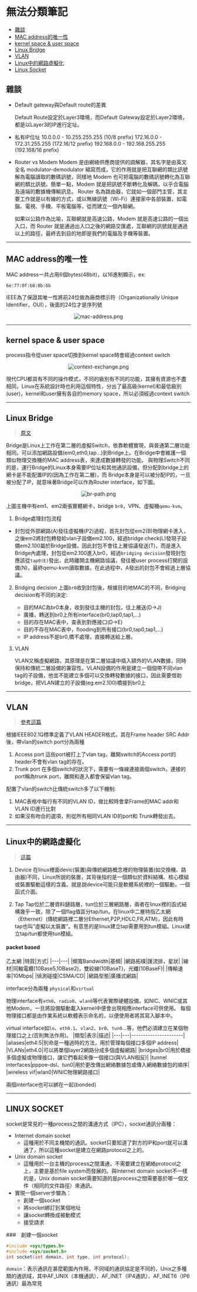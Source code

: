 # 無法分類筆記


+  [雜談](#etc)
+  [MAC address的唯一性](#MAC_ADDR)
+  [kernel space & user space](#KS_US)
+  [Linux Bridge](#LINUX_BR)
+  [VLAN](#VLAN)
+  [Linux中的網路虛擬化](#virtual)
+  [Linux Socket](#socket)

<h2 id="etc">雜談</h2>

+ Default gateway與Default route的差異

  Default Route設定於Layer3環境，而Default Gateway設定於Layer2環境，都是以Layer3的IP進行定址。

+ 私有IP位址
  10.0.0.0 - 10.255.255.255 (10/8 prefix)
  172.16.0.0 - 172.31.255.255 (172.16/12 prefix)
  192.168.0.0 - 192.168.255.255 (192.168/16 prefix)

+ Router vs Modem
  Modem 是由網絡供應商提供的調解器，其名字是由英文全名 modulator-demodulator 縮寫而成，它的作用就是把互聯網的類比訊號解為電腦讀取的數碼訊號，同樣地 Modem 也可把電腦的數碼訊號轉化為互聯網的類比訊號。簡單一點，Modem 就是把訊號不斷轉化及解碼，以乎合電腦及遠端的數據機傳輸訊息。
  Router 名為路由器，它就如一個部門主管，其主要工作就是以有線的方式，或以無線訊號（Wi-Fi）連接家中各部裝置，如電腦、電視、手機、平板電腦等，從而建立一個內聯網。

  如果以公路作為比喻，互聯網就是高速公路，Modem 就是高速公路的一個出入口，而 Router 就是通過出入口之後的網路交匯處，互聯網的訊號就是通過以上的路徑，最終去到目的地即是我們的電腦及手機等裝置。

-------------------

<h2 id="MAC_ ADDR"> MAC address的唯一性</h2>

MAC address一共占用6個bytes(48bit)，以16進制顯示，ex:
```
6e:77:0f:b8:8b:6b
```
IEEE為了保證其唯一性將前24位做為廠商標示符（Organizationally Unique Identifier，OUI），後面的24位才是序列號
<div align=center><img src="image/mac-address.png" width="" height="" alt="mac-address.png"/></div>

--------------------

<h2 id="KS_US"> kernel space & user space</h2>

process指令從user space切換到kernel space時會經過context switch
<div align=center><img src="image/context-exchange.png" width="" height="" alt="context-exchange.png"/></div>

現代CPU都具有不同的操作模式，不同的級別有不同的功能，其擁有資源也不盡相同，Linux在系統設計時也利用這個特性，分出了最高級(kernel)和最低級別(user)，kernel和user擁有各自的memory space，所以必須經過context switch

---------------------------

<h2 id="LINUX_BR"> Linux Bridge</h2>

>[原文](https://opengers.github.io/openstack/openstack-base-virtual-network-devices-bridge-and-vlan/#linux-bridge)

Bridge是Linux上工作在第二層的虛擬Switch，依靠軟體實現，與普通第二層功能相同。可以添加網路設備(em0,eth0,tap...)到Bridge上。在Bridge中會維護一個類似物理交換機的MAC address表，來達成數據轉發的功能。  與物理Switch不同的是，運行Bridge的Linux本身需要IP位址和其他通訊設備，但分配到bridge上的網卡是不能配置IP的(因為工作在第二層)，而 Bridge本身是可以被分配IP的，一旦被分配了IP，就意味著Bridge可以作為Router interface，如下圖。

<div align=center><img src="image/bridge-path.png" width="" height="" alt="br-path.png"/></div>

上圖主機中有em1、em2兩張實體網卡，bridge `br0`，VPN、虛擬機`qemu-kvm`。

1. Bridge處理封包流程
   
- 封包從外部網路(A)發往虛擬機(P2)過程，首先封包從em2(B)物理網卡進入，之後em2將封包轉發給vlan子設備em2.100，經過bridge check(L)發現子設備em2.100屬於Bridge設備，因此封包不會往上層協議發送(T)，而是進入Bridge內處理，封包從em2.100進入br0，經過`bridging decision`發現封包應該從`tap0(E)`發出，此時離開主機網路協議，發往被user process打開的設備(N)，最終qemu-kvm讀取數據。在此過程中，A發出的封包不會經過上層協議。
  
2. Bridging decision
上圖`br0`收到封包後，根據目的地MAC的不同，Bridging decision有不同的決定:
	- 目的MAC為br0本身，收到發往主機的封包，往上層送(D->J)
	- 廣播，轉送到br0上所有interface(br0,tap0,tap1,...)
	- 目的存在MAC表中，查表到對應接口(D->E)
	- 目的不存在MAC表中，flooding到所有接口(br0,tap0,tap1,...)
	- IP address不是br0,橋不處理，直接轉送給上層。

3. VLAN

   VLAN又稱虛擬網路，其原理是在第二層協議中插入額外的VLAN數據，同時保持和傳統二層設備的兼容性。VLAN設備的作用是建立一個個帶不同vlan tag的子設備，他並不能建立多個可以交換轉發數據的接口，因此需要借助bridge，把VLAN建立的子設備(eg.em2.100)橋接到br0上

----------------

<h2 id="VLAN"> VLAN</h2>

> [參考這篇](https://blog.csdn.net/zqixiao_09/article/details/79180214)
> 

根據IEEE802.1Q標準定義了VLAN HEADER格式，其在Frame header SRC Addr後，帶vlan的switch port分為兩種
1. Access port
	這些port被打上了vlan tag，離開switch的Access port的header不會有vlan tag的存在。
2. Trunk port
	在多個switch的狀況下，需要有一條線連接兩個switch，連接的port稱為trunk port，離開和進入都會保留vlan tag。
	

配置了vlan的switch比傳統switch多了以下機制:
1. MAC表格中每行有不同的VLAN ID，做比較時會拿Frame的MAC addr和VLAN ID進行比對
2. 如果沒有吻合的選項，則從所有相同VLAN ID的port和 Trunk轉發出去。

------------------------

<h2 id="virtual"> Linux中的網路虛擬化</h2>

> [這篇](https://iter01.com/512996.html)

1. Device
    在linux裡面devic(裝置)與傳統網路概念裡的物理裝置(如交換機、路由器)不同，Linux所說的裝置，其背後指的是一個類似於資料結構、核心模組或裝置驅動這樣的含義。就是說device可能只是軟體系統裡的一個驅動，一個函式介面。
    
2. Tap
    Tap位於二層資料鏈路層，tun位於三層網路層，兩者在linux裡的函式結構幾乎一致，除了一個flag值區分tap/tun。在linux中二層特指乙太網（Ethernet）(傳統網路裡二層分Ethernet,P2P,HDLC,FR,ATM)，因此有時tap也叫“虛擬以太裝置”。有意思的是linux建立tap需要用到tun模組。Linux建立tap/tun都使用tun模組。
    
#### packet based 
乙太網
|特質|方式|
|---|---|
|頻寬Bandwidth|基頻|
|網路拓樸|匯流排，星狀|
|線材|同軸電纜(10Base5,10Base2)，雙絞線(10BaseT)，光纖(10BaseF)|
|傳輸速率|10Mbps|
|偵測碰撞|CSMA/CD|
|網路型態|廣播式網路|


interface分為兩種
`physical`和`virtual`

物理interface有`eth0`、`radio0`、`wlan0`等代表實際硬體設備，如NIC、WNIC或其他Modem，一旦將設備驅動載入kernel中便會出現相應interface可供使用。
每個物理接口都是由作業系統以軟體表示命名的，以便使用者將其寫入腳本中。

virtual interface如`lo`、`eth0.1`、`vlan2`、`br0`、`tun0`...等，他們必須建立在某個物理接口之上(否則無法作用)。
|類型|表示|描述|
|---|---|----------------------|
|aliases|eth4:5|別命是一種過時的方法，用於管理每個接口多個IP address|
|VLANs|eth4.0|可以將單個layer2網路分成多個虛擬網路|
|bridges|br0|用於橋接多個虛擬或物理接口，讓它們看起來像一個接口(與VLAN相反)|
|tunnel interfaces|pppoe-dsl、tun0|用於更改傳出網絡數據包或傳入網絡數據包的順序|
|wireless vif|wlan0|WNIC物理網路接口|

兩個interface也可以綁在一起(bonded)

--------------

<h2 id="socket"> LINUX SOCKET</h2>

socket是常見的一種process之間的溝通方式（IPC），socket通訊分兩種：
+ Internet domain socket
	- 這種用於不同主機間的通訊。socket只要知道了對方的IP和port就可以溝通了，所以這種socket是建立在網路protocol之上的。
+ Unix domain socket
	- 這種用於一台主機的process之間溝通，不需要建立在網絡protocol之上，主要是基於file system而發展的。與Internet domain socket不一樣的是，Unix domain socket需要知道的是process之間需要基於哪一個文件（相同的文件路徑）來通訊。
+ 實現一個server步驟為：
    + 創建一個socket
    + 將socket綁訂到某個地址
    + 讓socket轉換成被動模式
    + 接受請求

###　創建一個socket
```C
#include <sys/types.h>
#include <sys/socket.h>
int socket(int domain, int type, int protocol);
```
`domain`：表示通訊在甚麼範圍內作用，不同域的通訊協定是不同的，Unix之多種類的通訊域，其中AF_UNIX（本機通訊）、AF_INET（IP4通訊）、AF_INET6（IP6通訊）最為常見



